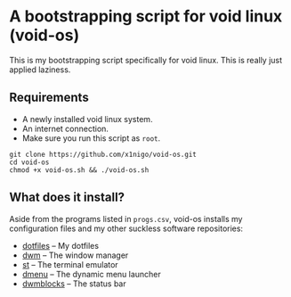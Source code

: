 # A bootstrapping script for void linux (void-os)

This is my bootstrapping script specifically for void linux. This is really just applied laziness.

## Requirements

- A newly installed void linux system.
- An internet connection.
- Make sure you run this script as `root`.

```
git clone https://github.com/x1nigo/void-os.git
cd void-os
chmod +x void-os.sh && ./void-os.sh
```
## What does it install?
Aside from the programs listed in `progs.csv`, void-os installs my configuration files and my other suckless software repositories:
- [dotfiles](https://github.com/x1nigo/dotfiles) &ndash; My dotfiles
- [dwm](https://github.com/x1nigo/dwm) &ndash; The window manager
- [st](https://github.com/x1nigo/st) &ndash; The terminal emulator
- [dmenu](https://github.com/x1nigo/dmenu) &ndash; The dynamic menu launcher
- [dwmblocks](https://github.com/x1nigo/dwmblocks) &ndash; The status bar
